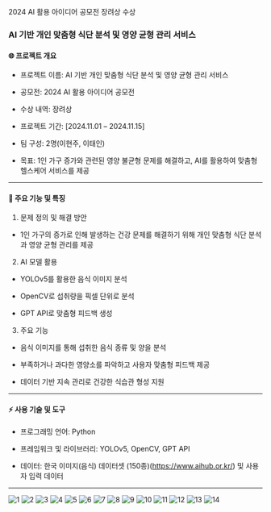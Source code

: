 2024 AI 활용 아이디어 공모전 장려상 수상


### AI 기반 개인 맞춤형 식단 분석 및 영양 균형 관리 서비스

#### 🌐 프로젝트 개요

- 프로젝트 이름: AI 기반 개인 맞춤형 식단 분석 및 영양 균형 관리 서비스

- 공모전: 2024 AI 활용 아이디어 공모전

- 수상 내역: 장려상

- 프로젝트 기간: [2024.11.01 – 2024.11.15]

- 팀 구성: 2명(이현주, 이태인)

- 목표: 1인 가구 증가와 관련된 영양 불균형 문제를 해결하고, AI를 활용하여 맞춤형 헬스케어 서비스를 제공

-------
#### 🎯 주요 기능 및 특징

1. 문제 정의 및 해결 방안

- 1인 가구의 증가로 인해 발생하는 건강 문제를 해결하기 위해 개인 맞춤형 식단 분석과 영양 균형 관리를 제공


2. AI 모델 활용

- YOLOv5를 활용한 음식 이미지 분석

- OpenCV로 섭취량을 픽셀 단위로 분석

- GPT API로 맞춤형 피드백 생성


3. 주요 기능

- 음식 이미지를 통해 섭취한 음식 종류 및 양을 분석

- 부족하거나 과다한 영양소를 파악하고 사용자 맞춤형 피드백 제공

- 데이터 기반 지속 관리로 건강한 식습관 형성 지원

------

#### ⚡️ 사용 기술 및 도구

- 프로그래밍 언어: Python

- 프레임워크 및 라이브러리: YOLOv5, OpenCV, GPT API

- 데이터: 한국 이미지(음식) 데이터셋 (150종)(https://www.aihub.or.kr/) 및 사용자 입력 데이터

-------
![1](https://github.com/user-attachments/assets/deab7727-7be8-4c96-a590-daa84a2f90c7)
![2](https://github.com/user-attachments/assets/0d324fcb-7e6d-4cd9-b760-bb5295d92317)
![3](https://github.com/user-attachments/assets/17550c5a-03cb-419e-84b4-e9b7b214d509)
![4](https://github.com/user-attachments/assets/f680bd5a-b145-448e-83de-52ff9c2917cf)
![5](https://github.com/user-attachments/assets/7d0ef326-152e-4817-80f2-043936709114)
![6](https://github.com/user-attachments/assets/6372b2b8-54f1-4cf6-832d-133782893f35)
![7](https://github.com/user-attachments/assets/e242e509-bec8-488f-b8f5-40b27c767a48)
![8](https://github.com/user-attachments/assets/71fcddd9-189a-4111-94e1-53df5a569297)
![9](https://github.com/user-attachments/assets/6928cf8a-3490-4636-812d-b149241328c8)
![10](https://github.com/user-attachments/assets/a54fc06f-ae1c-48da-a617-60c2dee1a931)
![11](https://github.com/user-attachments/assets/d878c095-bcf1-4a85-8791-ab4bd58d6754)
![12](https://github.com/user-attachments/assets/ee0d67ee-6b3e-481f-9dca-2368f6aaad98)
![13](https://github.com/user-attachments/assets/a3ee8f59-5ca9-4731-88f0-379532c0bd80)
![14](https://github.com/user-attachments/assets/d86d2fed-59ff-4736-8e4c-8e2c7200f211)

